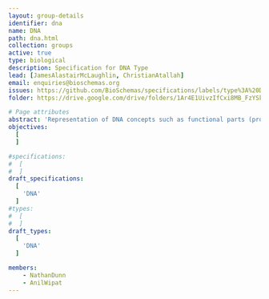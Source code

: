```yaml
---
layout: group-details
identifier: dna
name: DNA
path: dna.html
collection: groups
active: true
type: biological
description: Specification for DNA Type
lead: [JamesAlastairMcLaughlin, ChristianAtallah]
email: enquiries@bioschemas.org
issues: https://github.com/BioSchemas/specifications/labels/type%3A%20DNA
folder: https://drive.google.com/drive/folders/1Ar4E1UivzIfCxi8MB_FzYSkEO_EUbe8e

# Page attributes
abstract: 'Representation of DNA concepts such as functional parts (promoters, RBS, terminators, etc), genomic features, and structure (chromosomes, plasmids, etc.)'
objectives:
  [
  ]

#specifications:
#  [
#  ]
draft_specifications:
  [
    'DNA'
  ]
#types:
#  [
#  ]
draft_types:
  [
    'DNA'
  ]

members:
    - NathanDunn
    - AnilWipat
---
```

